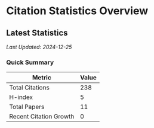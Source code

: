 # Citation Statistics Overview

## Latest Statistics
*Last Updated: 2024-12-25*

### Quick Summary
| Metric | Value |
| ------ | ----- |
| Total Citations | 238 |
| H-index | 5 |
| Total Papers | 11 |
| Recent Citation Growth | 0 |